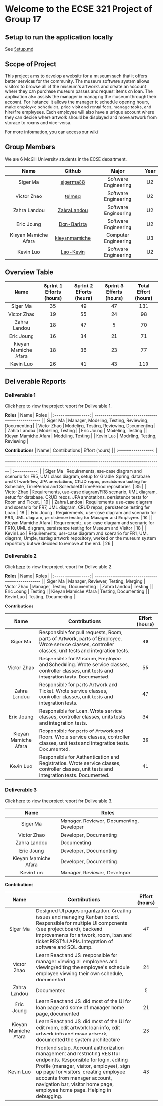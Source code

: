 # Welcome to the ECSE 321 Project of Group 17

## Setup to run the application locally

See [Setup.md](Setup.md)

## Scope of Project

This project aims to develop a website for a museum such that it offers better services for the community. The museum software system allows visitors to browse all of the museum's artworks and create an account where they can purchase museum passes and request items on loan. The application also assists the manager in managing the museum through their account. For instance, it allows the manager to schedule opening hours, make employee schedules, price visit and rental fees, manage tasks, and hire/fire employees. Each employee will also have a unique account where they can decide where artwork should be displayed and move artwork from storage to rooms and vice-versa.

For more information, you can access our [wiki](https://github.com/McGill-ECSE321-Fall2022/project-group-17/wiki)!

## Group Members

We are 6 McGill University students in the ECSE department.

|         Name         |                      Github                       |        Major         | Year |
| :------------------: | :-----------------------------------------------: | :------------------: | :--: |
|       Siger Ma       |     [sigerma88](https://github.com/sigerma88)     | Software Engineering |  U2  |
|     Victor Zhao      |        [telmaq](https://github.com/telmaq)        | Software Engineering |  U2  |
|     Zahra Landou     |   [ZahraLandou](https://github.com/ZahraLandou)   | Software Engineering |  U2  |
|      Eric Joung      |   [Don-Barista](https://github.com/Don-Barista)   | Software Engineering |  U2  |
| Kieyan Mamiche Afara | [kieyanmamiche](https://github.com/kieyanmamiche) | Computer Engineering |  U3  |
|      Kevin Luo       |     [Luo-Kevin](https://github.com/Luo-Kevin)     | Software Engineering |  U2  |

## Overview Table

|         Name         | Sprint 1 Efforts (hours) | Sprint 2 Efforts (hours) | Sprint 3 Efforts (hours) | Total Effort (hours) |
| :------------------: | :----------------------: | :----------------------: | :----------------------: | :------------------: |
|       Siger Ma       |            35            |            49             |            47             |          131           |
|     Victor Zhao      |            19            |            55             |            24             |          98          |
|     Zahra Landou     |            18            |            47             |            5             |          70           |
|      Eric Joung      |            16            |            34             |            21             |          71           |
| Kieyan Mamiche Afara |            18            |            36             |            23             |          77           |
|      Kevin Luo       |            26            |            41             |            43             |          110           |

## Deliverable Reports

### Deliverable 1

Click [here](https://github.com/McGill-ECSE321-Fall2022/project-group-17/wiki/Deliverable-1) to view the project report for Deliverable 1.

**Roles**
| Name | Roles |
| :------------------: | -------------------------------------------------- |
| Siger Ma | Manager, Modeling, Testing, Reviewing, Documenting |
| Victor Zhao | Modeling, Testing, Reviewing, Documenting |
| Zahra Landou | Modeling, Testing |
| Eric Joung | Modeling, Testing |
| Kieyan Mamiche Afara | Modeling, Testing |
| Kevin Luo | Modeling, Testing, Reviewing |

**Contributions**
| Name | Contributions | Effort (hours) |
| :------------------: | -------------------------------------------------------------------------------------------------------------------------------------------------------------------------------------------------------------------------------------------- | :------------: |
| Siger Ma | Requirements, use-case diagram and scenario for FR5, UML class diagram, setup for Gradle, Spring, database and CI workflow, JPA annotations, CRUD repos, persistence testing for Schedule, TimePeriod and ScheduleOfTimePeriod repositories. | 35 |
| Victor Zhao | Requirements, use-case diagram/FR8 scenario, UML diagram, setup for database, CRUD repos, JPA annotations, persistence tests for Room and Ticket. | 19 |
| Zahra Landou | Requirements, use-case diagram and scenario for FR7, UML diagram, CRUD repos, persistence testing for Loan. | 18 |
| Eric Joung | Requirements, use-case diagram and scenario for FR3, UML diagram, persistence testing for Manager and Employee. | 16 |
| Kieyan Mamiche Afara | Requirements, use-case diagram and scenario for FR10, UML diagram, persistence testing for Museum and Visitor | 18 |
| Kevin Luo | Requirements, use-case diagram and scenario for FR1, UML diagram, Umple, testing artwork repository, worked on the museum system repository but we decided to remove at the end. | 26 |

### Deliverable 2

Click [here](https://github.com/McGill-ECSE321-Fall2022/project-group-17/wiki/Deliverable-2) to view the project report for Deliverable 2.

**Roles**
|         Name         | Roles                                              |
| :------------------: | -------------------------------------------------- |
|       Siger Ma       |     Manager, Reviewer, Testing, Merging     |
|     Victor Zhao      |     Manager, Testing, Documenting      |
|     Zahra Landou     |     Testing     |
|      Eric Joung      |     Testing     |
| Kieyan Mamiche Afara |     Testing, Documenting     |
|      Kevin Luo       |     Testing, Documenting    |

**Contributions**

|         Name         | Contributions                                            | Effort (hours) |
| :------------------: | -------------------------------------------------------- | :------------: |
|       Siger Ma       | Responsible for pull requests, Room, parts of Artwork, parts of Employee. Wrote service classes, controller classes, unit tests and integration tests. |      49       |
|     Victor Zhao      | Responsible for Museum, Employee and Scheduling. Wrote service classes, controller classes, unit tests and integration tests. Documented. |      55       |
|     Zahra Landou     | Responsible for parts Artwork and Ticket. Wrote service classes, controller classes, unit tests and integration tests. |      47       |
|      Eric Joung      | Responsible for Loan. Wrote service classes, controller classes, units tests and integration tests. |     34        |
| Kieyan Mamiche Afara | Responsible for parts of Artwork and Room. Wrote service classes, controller classes, unit tests and integration tests. Documented. |      36       |
|      Kevin Luo       | Responsible for Authentication and Registration. Wrote service classes, controller classes, unit tests and integration tests. Documented. |     41      |


### Deliverable 3

Click [here](https://github.com/McGill-ECSE321-Fall2022/project-group-17/wiki/Deliverable-3) to view the project report for Deliverable 3.



|         Name         | Roles    |
| :------------------: | -------- |
|       Siger Ma       |     Manager, Reviewer, Documenting, Developer  |
|     Victor Zhao      |    Developer, Documenting   |
|     Zahra Landou     |     Documenting     |
|      Eric Joung      |       Developer, Documenting   |
| Kieyan Mamiche Afara |       Developer, Documenting   |
|      Kevin Luo       |    Manager, Reviewer, Developer      |

**Contributions**

|         Name         | Contributions                                                                               | Effort (hours) |
| :------------------: | ------------------------------------------------------------------------------------------- | :------------: |
|       Siger Ma       | Designed UI pages organization. Creating issues and managing Kanban board. Responsible for multiple UI components (see project board), backend improvements for artwork, room, loan and ticket RESTful APIs. Integration of software and SQL dump. |        47       |
|     Victor Zhao      | Learn React and JS, responsible for manager viewing all employees and viewing/editing the employee's schedule, employee viewing their own schedule, documented                                                                                            |        24        |
|     Zahra Landou     |  Documented                                                                                           |    5            |
|      Eric Joung      |  Learn React and JS, did most of the UI for loan page and some of manager home page, documented                                                                                          |           21     |
| Kieyan Mamiche Afara | Learn React and JS, did most of the UI for edit room, edit artwork loan info, edit artwork info and move artwork, documented the system architecture                                                                                             |      23          |
|      Kevin Luo       | Frontend setup. Account authorization management and restricting RESTful endpoints. Responsible for login, editing Profile (manager, visitor, employee), sign up page for visitors, creating employee accounts from manager account, navigation bar, visitor home page, employee home page. Helping in debugging.                      |      43          
